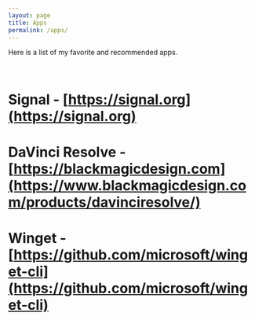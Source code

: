 ```yaml
---
layout: page
title: Apps
permalink: /apps/
---
```


Here is a list of my favorite and recommended apps.

<br/>


# Signal - [https://signal.org](https://signal.org)


# DaVinci Resolve - [https://blackmagicdesign.com](https://www.blackmagicdesign.com/products/davinciresolve/)


# Winget - [https://github.com/microsoft/winget-cli](https://github.com/microsoft/winget-cli)
